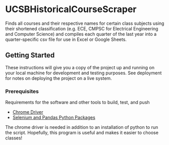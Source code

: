 # UCSBHistoricalCourseScraper

Finds all courses and their respective names for certain class subjects using their shortened classification (e.g. ECE, CMPSC for Electrical Engineering and Computer Science) and compiles each quarter of the last year into a quarter-specific csv file for use in Excel or Google Sheets.

## Getting Started

These instructions will give you a copy of the project up and running on
your local machine for development and testing purposes. See deployment
for notes on deploying the project on a live system.

### Prerequisites

Requirements for the software and other tools to build, test, and push
- [Chrome Driver](https://chromedriver.chromium.org/getting-started)
- [Selenium and Pandas Python Packages](https://packaging.python.org/en/latest/tutorials/installing-packages/)
 
 The chrome driver is needed in addition to an installation of python to run the script.
 Hopefully, this program is useful and makes it easier to choose classes!
